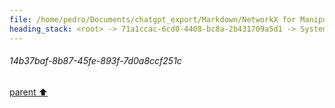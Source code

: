 ```yaml
---
file: /home/pedro/Documents/chatgpt_export/Markdown/NetworkX for Manipulating ASTs.md
heading_stack: <root> -> 71a1ccac-6cd0-4408-bc8a-2b431709a5d1 -> System -> 1dad7dfb-bea4-4abe-9d4a-6ce3af566faa -> System -> aaa28000-9b67-40c0-adba-594fac31b5cd -> User -> 470ac03f-1ee2-40df-9d83-ca0d9770fcde -> Assistant -> Representing ASTs as Graphs -> Operations -> 1. Transforming AST to NetworkX Graph -> 2. Analyzing and Manipulating -> 3. Transforming NetworkX Graph back to AST -> Advantages -> Caveats -> aaa2a60d-5686-41b9-b7fb-d8df3cc4f04c -> User -> 327b3201-45d7-486b-92a0-a30e90f9ea7b -> Assistant -> Operations Made Easier by NetworkX -> Alternative Libraries and Data Structures -> aaa20456-db56-4cf6-816c-cb073fe52d98 -> User -> 754fbcfa-654b-4ebd-a4f9-6a5906b4fa7a -> Assistant -> Applications in AST Manipulation -> Workflow with ASTs -> Considerations -> aaa22415-a6b1-4c7f-a115-839b15532cee -> User -> f640d2ca-5869-4792-909c-68b7071c6e82 -> Assistant -> Formal Definition -> Applications -> Algorithms -> Complexity -> NetworkX and Subgraph Isomorphism -> aaa29107-8cc0-4f2f-b5c5-e424f598075d -> User -> 1411f692-1f4a-4ef1-9196-9e7ae906240d -> Assistant -> Theory Behind Subgraph Isomorphism in Nested Data Structures -> Nodes -> Edges -> Typing Unification -> Code Demonstration -> 237e73c3-4c4e-42b7-91b3-29e325a122c1 -> Assistant -> 913cbd7d-22b8-4453-a7ea-552f502d4e37 -> Tool -> 994a736c-9a29-47c4-9323-ac4f54849f7a -> Assistant -> 5e02d0ca-93b2-4d53-bb2e-42722132078e -> Assistant -> f454ad32-af8f-40cc-8f50-ff26f136ed76 -> Tool -> 6c6486a0-908c-43d2-b9b1-2a27af6bd7bf -> Assistant -> e3c04829-e6d8-4856-b7ae-af01bc8f5e3f -> Assistant -> 9142082f-cee7-4059-a4c7-2e5d599e67d2 -> Tool -> 32b66e86-cf53-45f5-8796-95ca56936c23 -> Assistant -> e4b52e64-e02f-4e62-b5b1-532ac75fb6f1 -> Assistant -> 0eeedd5f-0885-459a-826a-5c15c7b68098 -> Tool -> 61843259-9d7c-47e4-b748-598e0e8a5d71 -> Assistant -> aaa28a63-328b-490d-af4e-ed5abb0c1707 -> User -> ff553e92-f104-484f-b14b-e71554119494 -> Assistant -> b83f79c7-46b1-42f3-a26b-f81e3bbbf7a0 -> Tool -> f18c9720-4116-4aa6-bbe2-1b3cde7d4572 -> Assistant -> aaa2dc29-6c64-450d-be05-037a4fa968b9 -> User -> 98ce085f-c287-4e5d-9322-faca8a6c09e7 -> Assistant -> 2e02b3e0-df47-41fa-a8ab-581dd211c8c7 -> Tool -> f999b106-e3fd-4e87-9273-369cfc98aa57 -> Assistant -> aaa2335a-c7f2-4ae1-8cc3-8677ca1ea5a2 -> User -> 0e216cee-6273-4cdf-9de4-bbf6da6db98f -> Assistant -> aaa225e6-7857-4611-800a-db957992419c -> User -> 8bbcfa7b-293c-4c44-89b4-d90214831ffb -> Assistant -> Steps: -> 9c1cffc1-0e5b-45d8-af19-9a99ff6b700f -> Assistant -> 776858c7-9eae-48c7-b49a-59b6126fe8c2 -> Tool -> 5a1bfb34-d76c-4395-b46c-894b8f6ec80c -> Assistant -> aaa200cd-3c30-44e3-8b69-4025ca850bbc -> User -> d8a49a4c-f8f3-4f4d-a0f4-3b94dba22f2b -> Assistant -> 3929074c-60a9-4305-8e23-84e66b18ad7d -> Tool -> 92fe1cf2-b6be-477c-8fb9-d9287defc1be -> Assistant -> 9122c5cf-2e81-4e92-8475-5e52f5d7bad5 -> Tool -> 064a32e3-571f-4d2f-9a09-a91636011a7b -> Assistant -> aaa2ef72-7a4e-4c08-b9ad-5647858b67c1 -> User -> 43f8a7e2-d5b2-48f5-a180-9f18065f7498 -> Assistant -> 9d725a8a-18ea-4230-9aa4-efa2b8f0beff -> Tool -> 891a88ca-d4b1-4943-b5eb-df8e1eb734e5 -> Assistant -> ac437c33-002f-4b6d-bb2f-017fe3106f20 -> Assistant -> aaa23394-81f1-4a73-a488-1a9b5cb7b5a0 -> User -> 16addcee-f312-423f-8207-6b64a48e9bb2 -> Assistant -> 8ab97c06-50ac-4d25-a671-78f263e0343d -> Tool -> 6325ece4-2495-4b13-a133-c0ead71d885a -> Assistant -> 2c42844b-8dca-460b-be80-5d881bfff65c -> Assistant -> 3a2d0ec2-40d9-40f6-b211-0d939742e6c4 -> Tool -> d79c8a50-fa95-4be3-9609-da325d21a4fa -> Assistant -> aaa2d952-a8fb-49b9-89d3-54cbd2f7a037 -> User -> 1be6cb54-192b-4379-9656-7c606f9106f0 -> Assistant -> 909b7b41-d36c-4038-8270-18ba714efca4 -> Tool -> c6c29a97-4f1b-4e9e-a6a6-4c7246fc131f -> Assistant -> aaa2402e-d840-444a-83cc-0791aeb6765a -> User -> 8b244498-3e73-4960-a201-d07c5f37deb1 -> Assistant -> ed42667b-a6f8-4994-99ed-80c979e992f6 -> Tool -> 6f050f64-f262-4fd0-bbe1-b41558c0e68a -> Assistant -> aaa25456-6342-4622-8e03-72b019604309 -> User -> a97f5c4c-29a0-4921-9b44-bae78613c0e5 -> Assistant -> Simple Lists -> Complex Lists -> Updating Dataclass Generation Code -> 48e7968f-e93e-45d6-a33c-1fc376861875 -> Assistant -> f04506a1-f27a-4115-8e71-3dd8a48d0597 -> Tool -> a2994624-c252-4f1c-bbd8-02e016106b11 -> Assistant -> aaa20a83-2d61-492c-b9e7-2749cc710604 -> User -> 9c9dcbbc-5bec-48dd-bb7e-aff1e5494248 -> Assistant -> 6feafc54-d09b-48d8-b28f-710dcfc39833 -> Tool -> 586792b5-7f27-4d3f-b2be-5a7e5821d553 -> Assistant -> a7471475-f562-41af-967f-77f63d2b3c14 -> Tool -> 76376a96-b15a-435e-a6a2-e398a2222cde -> Assistant -> aaa2d23e-ed1c-4c52-b177-048ad589c5c7 -> User -> 9d6f5140-a21b-45df-b24b-10b299db110d -> Assistant -> 3d896ac6-b502-4ec7-8a74-8f2ddd40db19 -> Assistant -> d64f7cdb-ecd6-4b41-8fc5-598cfc26d7fd -> Tool -> 56d301b1-7926-4cce-9f5b-cfc0009cf1a4 -> Assistant -> aaa2d77e-0330-48c2-8597-0f57d352b7f7 -> User -> a63510a3-eda8-49c9-98ac-3c9415101f3b -> Assistant -> 40cd19cc-3d93-479c-8a6c-9c8afbf57914 -> Tool -> 14d7ad95-13d2-4df1-a2fb-c41ae1f6d4b1 -> Assistant -> 2f4a6cf7-1fbc-4300-b28c-d2ee462c048e -> Assistant -> 95615e5a-6ab3-46d6-a538-3e03af799fdb -> Tool -> b37cbfb0-434f-4fec-9cfb-6bf366912c54 -> Assistant -> aaa2759e-1539-463a-b940-47e01dc27240 -> User -> cc2b0736-5ccf-427e-a56e-ba6225e4291b -> Assistant -> 9a53f374-e52c-4f74-ab03-eab2d78233b9 -> Assistant -> 148c57dc-b43b-4715-89f8-5033d484e591 -> Tool -> ad3207ac-bb3f-45d0-8f94-3348954be60d -> Assistant -> aaa271cc-7298-4716-97ba-90f95ff51d75 -> User -> 4f0c4208-a0e8-4275-ac57-b8509407390b -> Assistant -> 06ff3dcd-17de-4099-9d92-6b2e6470c6b3 -> Tool -> f29e3213-4d2f-44be-85bb-3e7fdde2be1a -> Assistant -> aaa20b17-6e8e-4485-a016-89c1b5bd15fb -> User -> ca99a7ee-bf40-4de4-97f6-54f83999f977 -> Assistant -> Initial and Merged Dataclasses -> Canonical Mapping -> Utility of the Output -> aaa20392-bcdc-42f3-a947-53a39cf63e96 -> User -> 6b9bccaa-bcb1-4aef-9dd4-31edc431b250 -> Assistant -> 685b7138-8574-43fc-a57e-4980435b3a75 -> Assistant -> ebefe95f-0159-41ab-a710-ebdb4fd11a3b -> Tool -> 276a654e-1cb2-4308-9414-a014aebd7f00 -> Assistant -> 59cfae96-2f86-4600-b297-78eeb4c06677 -> Assistant -> 82d01211-ed84-4f78-b36b-cbdafaaa815c -> Tool -> 8e9dfaed-1b66-44da-af23-a9979cb68d84 -> Assistant -> aaa2f099-8312-4311-b89a-d45b3965af3a -> User -> 14b37baf-8b87-45fe-893f-7d0a8ccf251c
---
```

###### 14b37baf-8b87-45fe-893f-7d0a8ccf251c
[parent ⬆️](#aaa2f099-8312-4311-b89a-d45b3965af3a)
